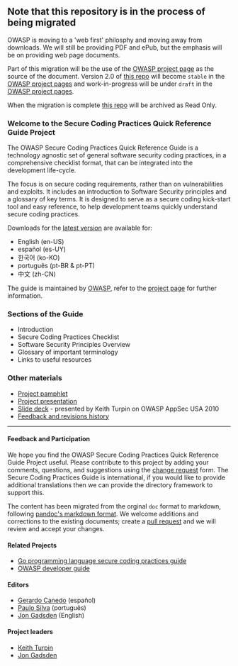 ## Note that this repository is in the process of being migrated
OWASP is moving to a 'web first' philosphy and moving away from downloads.
We will still be providing PDF and ePub, but the emphasis will be on providing web page documents.

Part of this migration will be the use of the [OWASP project page][owaspscpqrg]
as the source of the document.
Version 2.0 of [this repo][this] will become `stable` in the [OWASP project pages][owaspscpqrg]
and work-in-progress will be under `draft` in the [OWASP project pages][owaspscpqrg].

When the migration is complete [this repo][this] will be archived as Read Only.

### Welcome to the Secure Coding Practices Quick Reference Guide Project

The OWASP Secure Coding Practices Quick Reference Guide is a technology agnostic
set of general software security coding practices, in a comprehensive checklist
format, that can be integrated into the development life-cycle.

The focus is on secure coding requirements, rather than on vulnerabilities and
exploits. It includes an introduction to Software Security principles and a
glossary of key terms.
It is designed to serve as a secure coding kick-start tool and easy reference,
to help development teams quickly understand secure coding practices.

Downloads for the [latest version][latest] are available for:

- English (en-US)
- español (es-UY)
- 한국어 (ko-KO)
- português (pt-BR & pt-PT)
- 中文 (zh-CN) 

The guide is maintained by [OWASP][owasp],
refer to the [project page][project] for further information.

### Sections of the Guide

* Introduction
* Secure Coding Practices Checklist
* Software Security Principles Overview
* Glossary of important terminology
* Links to useful resources

### Other materials
* [Project pamphlet][flyer]
* [Project presentation][presentation]
* [Slide deck][deck] - presented by Keith Turpin on OWASP AppSec USA 2010
* [Feedback and revisions history][revisions]

-----

#### Feedback and Participation

We hope you find the OWASP Secure Coding Practices Quick Reference Guide Project
useful. Please contribute to this project by adding your comments, questions,
and suggestions using the [change request][change] form.
The Secure Coding Practices Guide is international,
if you would like to provide additional translations
then we can provide the directory framework to support this.

The content has been migrated from the orginal `doc` format to markdown,
following [pandoc's markdown format][pandoc-format].
We welcome additions and corrections to the existing documents;
create a [pull request][pull-request] and we will review and accept your changes.

#### Related Projects

* [Go programming language secure coding practices guide][owaspgoscp]
* [OWASP developer guide][owaspdevguide]

#### Editors

* [Gerardo Canedo][gerardo] (español)
* [Paulo Silva][paulo] (português)
* [Jon Gadsden][jon] (English)

#### Project leaders

* [Keith Turpin][keith]
* [Jon Gadsden][jon]

[keith]: mailto:Keith.Turpin@owasp.org
[jon]: mailto:jon.gadsden@owasp.org
[gerardo]: mailto:gerardo.canedo@owasp.org
[paulo]: mailto:paulo.silva@owasp.org
[change]: https://github.com/OWASP/secure-coding-practices-quick-reference-guide/issues/new?assignees=&labels=enhancement&template=request.md&title=
[deck]: https://github.com/OWASP/secure-coding-practices-quick-reference-guide/blob/main/materials/Secure_Coding_Practices_Quick_Ref_5.ppt
[flyer]: https://github.com/OWASP/secure-coding-practices-quick-reference-guide/blob/main/materials/Flyer_Secure_Coding_Practices_Quick_Reference_Guide_V2.pdf
[latest]: https://github.com/OWASP/secure-coding-practices-quick-reference-guide/releases/tag/v2.0.1
[owasp]: https://owasp.org/
[pandoc-format]: https://garrettgman.github.io/rmarkdown/authoring_pandoc_markdown.html#pandoc_markdown
[presentation]: https://github.com/OWASP/secure-coding-practices-quick-reference-guide/blob/main/materials/Secure_Coding_Practices_Quick_Ref_6.ppt
[project]: https://owasp.org/www-project-secure-coding-practices-quick-reference-guide/
[pull-request]: https://github.com/OWASP/secure-coding-practices-quick-reference-guide/issues/new?assignees=&labels=enhancement&template=request.md&title=
[revisions]: https://github.com/OWASP/secure-coding-practices-quick-reference-guide/blob/main/materials/SCP-QRG_Revisions_History.xls
[owaspdevguide]: https://owasp.org/www-project-developer-guide/
[owaspgoscp]: https://owasp.org/www-project-go-secure-coding-practices-guide/
[owaspscpqrg]: https://owasp.org/www-project-secure-coding-practices-quick-reference-guide/
[this]: https://github.com/OWASP/secure-coding-practices-quick-reference-guide

